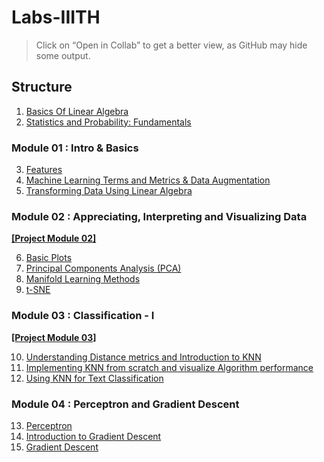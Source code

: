 # Labs-IIITH

> Click on “Open in Collab” to get a better view, as GitHub may hide some output.

## Structure

1. [Basics Of Linear Algebra](https://github.com/PranavReddyy/Labs-IIITH/blob/main/%5B1%5D%20Basics%20of%20Linear%20Algebra.ipynb)
2. [Statistics and Probability: Fundamentals](https://github.com/PranavReddyy/Labs-IIITH/blob/main/%5B2%5D_Probability_Primer.ipynb) 

### Module 01 : Intro & Basics
3. [Features](https://github.com/PranavReddyy/Labs-IIITH/blob/main/%5B3%5D_AIML_Module_01_Lab_01_Features.ipynb)
4. [Machine Learning Terms and Metrics & Data Augmentation](https://github.com/PranavReddyy/Labs-IIITH/blob/main/%5B4%5D_AIML_Module_01_Lab_02_Machine_Learning_terms_and_metrics_%26_Data_Augmentation.ipynb)
5. [Transforming Data Using Linear Algebra](https://github.com/PranavReddyy/Labs-IIITH/blob/main/%5B5%5D_AIML_Module_01_Lab_03_Transforming_data_using_linear_algebra.ipynb)

### Module 02 : Appreciating, Interpreting and Visualizing Data
**[[Project Module 02]](https://github.com/PranavReddyy/Labs-IIITH/blob/main/Projects/AIML_Module_02_Project_2024.ipynb)**

6. [Basic Plots](https://github.com/PranavReddyy/Labs-IIITH/blob/main/%5B6%5D_AIML_Module_02_Lab_01_Basic_Plots.ipynb)
7. [Principal Components Analysis (PCA)](https://github.com/PranavReddyy/Labs-IIITH/blob/main/%5B7%5D_AIML_Module_02_Lab_02_Principal_Components_Analysis_(PCA).ipynb)
8. [Manifold Learning Methods](https://github.com/PranavReddyy/Labs-IIITH/blob/main/%5B8%5D_AIML_Module_02_Lab_03_Manifold_Learning_Methods.ipynb)
9. [t-SNE](https://github.com/PranavReddyy/Labs-IIITH/blob/main/%5B9%5D_AIML_Module_02_Lab_04_t-SNE.ipynb)

### Module 03 : Classification - I
**[[Project Module 03]](https://github.com/PranavReddyy/Labs-IIITH/blob/main/Projects/AIML_Module_03_Project_2024.ipynb)**

10. [Understanding Distance metrics and Introduction to KNN](https://github.com/PranavReddyy/Labs-IIITH/blob/main/%5B10%5D_AIML_Module_03_Lab_01_Understanding_Distance_metrics_and_Introduction_to_KNN.ipynb)
11. [Implementing KNN from scratch and visualize Algorithm performance](https://github.com/PranavReddyy/Labs-IIITH/blob/main/%5B11%5D_AIML_Module_03_Lab_02_Implementing_KNN_from_scratch_and_visualize_Algorithm_performance.ipynb)
12. [Using KNN for Text Classification](https://github.com/PranavReddyy/Labs-IIITH/blob/main/%5B12%5D_AIML_Module_03_Lab_03_Using_KNN_for_Text_Classification.ipynb)

### Module 04 : Perceptron and Gradient Descent
13. [Perceptron](https://github.com/PranavReddyy/Labs-IIITH/blob/main/%5B13%5D_AIML_Module_04_Lab_01_Perceptron_and_Gradient_Descent.ipynb)
14. [Introduction to Gradient Descent](https://github.com/PranavReddyy/Labs-IIITH/blob/main/%5B14%5D_AIML_Module_04_Lab_02_Introduction_to_Gradient_Descent.ipynb)
15. [Gradient Descent](https://github.com/PranavReddyy/Labs-IIITH/blob/main/%5B15%5D_AIML_Module_04_Lab_03_Gradient_Descent.ipynb)
